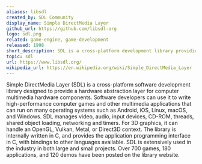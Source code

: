 ```yaml
---
aliases: libsdl
created_by: SDL Community
display_name: Simple DirectMedia Layer
github_url: https://github.com/libsdl-org
logo: sdl.png
related: game-engine, game-development
released: 1998
short_description: SDL is a cross-platform development library providing low level access to audio, keyboard, mouse, joystick, and graphics hardware.
topic: sdl
url: https://www.libsdl.org/
wikipedia_url: https://en.wikipedia.org/wiki/Simple_DirectMedia_Layer
---
```

Simple DirectMedia Layer (SDL) is a cross-platform software development library designed to provide a hardware abstraction layer for computer multimedia hardware components. Software developers can use it to write high-performance computer games and other multimedia applications that can run on many operating systems such as Android, iOS, Linux, macOS, and Windows. SDL manages video, audio, input devices, CD-ROM, threads, shared object loading, networking and timers. For 3D graphics, it can handle an OpenGL, Vulkan, Metal, or Direct3D context. The library is internally written in C, and provides the application programming interface in C, with bindings to other languages available. SDL is extensively used in the industry in both large and small projects. Over 700 games, 180 applications, and 120 demos have been posted on the library website.
